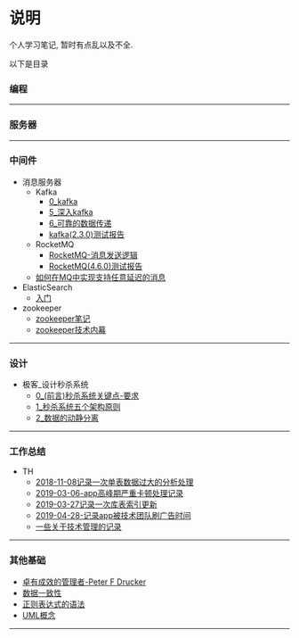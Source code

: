 # 说明

个人学习笔记, 暂时有点乱以及不全.


以下是目录

### 编程

---

### 服务器


---

### 中间件
- 消息服务器
    - Kafka
        - [0_kafka](article/中间件/消息服务器/Kafka.md)
        - [5_深入kafka](article/中间件/消息服务器/5深入kafka.md)
        - [6_可靠的数据传递](article/中间件/消息服务器/6可靠的数据传递.md)
        - [kafka(2.3.0)测试报告](article/中间件/消息服务器/kafka2-3-0测试报告.md)
    - RocketMQ
        - [RocketMQ-消息发送逻辑](article/中间件/消息服务器/RocketMQ-消息发送逻辑.md)
        - [RocketMQ(4.6.0)测试报告](article/中间件/消息服务器/RocketMQ4-6-0测试报告.md)
    - [如何在MQ中实现支持任意延迟的消息](article/中间件/消息服务器/如何在MQ中实现支持任意延迟的消息.md)
- ElasticSearch
    - [入门](article/中间件/ElasticSearch/入门.md)
- zookeeper
    - [zookeeper笔记](article/中间件/zookeeper/zookeeper笔记.md)
    - [zookeeper技术内幕](article/中间件/zookeeper/zookeeper技术内幕.md)

---

### 设计
- 极客_设计秒杀系统
    - [0_(前言)秒杀系统关键点-要求](article/设计/极客_设计秒杀系统/0前言_秒杀系统关键点-要求.md)
    - [1_秒杀系统五个架构原则](/article/设计/极客_设计秒杀系统/1秒杀系统五个架构原则.md)
    - [2_数据的动静分离](article/设计/极客_设计秒杀系统/2数据的动静分离.md)

---

### 工作总结
- TH
    - [2018-11-08记录一次单表数据过大的分析处理](article/工作总结/TH/2018-11-08记录一次单表数据过大的分析处理.md)
    - [2019-03-06-app高峰期严重卡顿处理记录](article/工作总结/TH/2019-03-06-app高峰期严重卡顿处理记录.md)
    - [2019-03-27记录一次库表索引更新](article/工作总结/TH/2019-03-27记录一次库表索引更新.md)
    - [2019-04-28-记录app被技术团队刷广告时间](article/工作总结/TH/2019-04-28-记录app被技术团队刷广告时间.md)
    - [一些关于技术管理的记录](article/工作总结/TH/一些关于技术管理的记录.md)

---

### 其他基础
- [卓有成效的管理者-Peter F Drucker](article/其他基础/卓有成效的管理者-Peter.F.Drucker.md)
- [数据一致性](article/其他基础/数据一致性.md)
- [正则表达式的语法](article/其他基础/正则表达式的语法.md)
- [UML概念](article/其他基础/UML概念.md)
---

